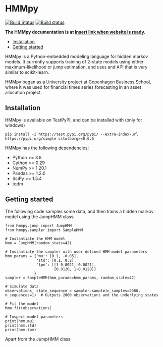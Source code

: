 HMMpy
=====================
[![Build Status](https://travis-ci.com/cvxpy/cvxpy.png?branch=master)](https://travis-ci.com/github/cvxpy/cvxpy)
[![Build status](https://ci.appveyor.com/api/projects/status/jo7tkvc58c3hgfd7?svg=true)](https://ci.appveyor.com/project/StevenDiamond/cvxpy)

**The HMMpy documentation is at [insert link when website is ready](http://www.google.com/).**

- [Installation](#installation)
- [Getting started](#getting-started)

HMMpy is a Python-embedded modeling language for hidden markov models. It currently supports training of 2-state models using either maximum-likelihood or jump estimation, and uses and API that is very similar to scikit-learn.

HMMpy began as a University project at Copenhagen Business School, where it was used for financial times series forecasting in an asset allocation project. 


## Installation
HMMpy is available on TestPyPI, and can be installed with (only for windows)
```
pip install -i https://test.pypi.org/pypi/ --extra-index-url https://pypi.org/simple cstolborg==0.0.5
```

HMMpy has the following dependencies:

- Python >= 3.8
- Cython >= 0.29
- NumPy >= 1.20.1
- Pandas >= 1.2.0
- SciPy >= 1.5.4
- tqdm


## Getting started
The following code samples some data, and then trains a hidden markov model using the JumpHMM class:

```python3
from hmmpy.jump import JumpHMM
from hmmpy.sampler import SampleHMM

# Instantiate the HMM model
hmm = JumpHMM(random_state=42)

# Instantiate the sampler with user defined HMM model parameters
hmm_params = {'mu': [0.1, -0.05],
              'std': [0.1, 0.2],
              'tpm': [[1-0.0021, 0.0021],
                      [0.0120, 1-0.0120]]
             }
sampler = SampleHMM(hmm_params=hmm_params, random_state=42)

# Simulate data
observations, state_sequence = sampler.sample(n_samples=2000, n_sequences=1)  # Outputs 2000 observations and the underlying states

# Fit the model
hmm.fit(observations)

# Inspect model parameters
print(hmm.mu)
print(hmm.std)
print(hmm.tpm)
```

Apart from the JumpHMM class


